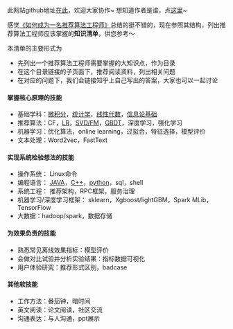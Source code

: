 
此网站github地址[在此](https://github.com/rrdssfgcs/rrdssfgcs.github.io)，欢迎大家协作~ 想知道作者是谁，点[这里](https://zhuanlan.zhihu.com/p/27515227)~

感觉[《如何成为一名推荐算法工程师》](https://mp.weixin.qq.com/s?src=11&timestamp=1530774550&ver=979&signature=fsAx3LeUm6xx-urvKqA-PGYR9iDWvhphjvCAIYwyCSVkq4tjPLuQmkeVyjshh*yTlovHj4bpOCoNADDfhtqwRHp9JyWHmA8-s58r5jni2B6NCK1mP9H*4rd8NBqXQp3K&new=1)总结的挺不错的，现在参照其结构，列出推荐算法工程师应该掌握的**知识清单**，供您参考～


本清单的主要形式为
- 先列出一个推荐算法工程师需要掌握的大知识点，作为目录
- 在这个目录链接的子页面下，推荐阅读资料，列出相关问题
- 在对应的问题下，我们会链接知乎上自己写出的答案，大家也可以一起讨论


#### 掌握核心原理的技能

-  基础学科：[微积分](/pages/math.html)，[统计学](/pages/math.html)，[线性代数](/pages/math.html)，[信息论基础](/pages/math.html)
-  推荐算法：CF，[LR](/pages/lr.html)，[SVD/FM](/pages/svd_fm.html)，[GBDT](/pages/gbdt.html)，深度学习，强化学习
-  机器学习：优化算法，online learning，过拟合，特征选择，模型评价
-  文本处理：Word2vec，FastText

#### 实现系统检验想法的技能

- 操作系统： Linux命令
- 编程语言： [JAVA](/pages/java.html)，[C++](/pages/c++.html)，[python](/pages/python.html)，sql，shell
- 系统工程： 推荐架构，RPC框架，服务治理
- 机器学习/深度学习框架： sklearn，Xgboost/lightGBM，Spark MLib，TensorFlow
- 大数据：hadoop/spark，数据存储

#### 为效果负责的技能
- 熟悉常见离线效果指标：模型评价
- 会做对比试验并分析实验结果：指标数据可视化
- 用户体验研究：推荐形式区别，badcase

#### 其他软技能
- 工作方法：番茄钟，暗时间
- 英文阅读：论文阅读，社区交流
- 沟通表达：与人沟通，ppt展示
